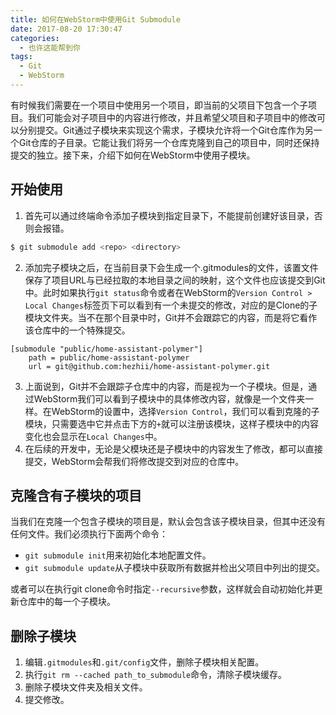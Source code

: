 ```yaml
---
title: 如何在WebStorm中使用Git Submodule
date: 2017-08-20 17:30:47
categories:
  - 也许这能帮到你
tags:
  - Git
  - WebStorm
---
```

有时候我们需要在一个项目中使用另一个项目，即当前的父项目下包含一个子项目。我们可能会对子项目中的内容进行修改，并且希望父项目和子项目中的修改可以分别提交。Git通过子模块来实现这个需求，子模块允许将一个Git仓库作为另一个Git仓库的子目录。它能让我们将另一个仓库克隆到自己的项目中，同时还保持提交的独立。接下来，介绍下如何在WebStorm中使用子模块。

<!-- more -->

## 开始使用

1. 首先可以通过终端命令添加子模块到指定目录下，不能提前创建好该目录，否则会报错。
```bash
$ git submodule add <repo> <directory>
```
2. 添加完子模块之后，在当前目录下会生成一个.gitmodules的文件，该置文件保存了项目URL与已经拉取的本地目录之间的映射，这个文件也应该提交到Git中。此时如果执行`git status`命令或者在WebStorm的`Version Control > Local Changes`标签页下可以看到有一个未提交的修改，对应的是Clone的子模块文件夹。当不在那个目录中时，Git并不会跟踪它的内容，而是将它看作该仓库中的一个特殊提交。
```
[submodule "public/home-assistant-polymer"]
	path = public/home-assistant-polymer
	url = git@github.com:hezhii/home-assistant-polymer.git
```
3. 上面说到，Git并不会跟踪子仓库中的内容，而是视为一个子模块。但是，通过WebStorm我们可以看到子模块中的具体修改内容，就像是一个文件夹一样。在WebStorm的设置中，选择`Version Control`，我们可以看到克隆的子模块，只需要选中它并点击下方的`+`就可以注册该模块，这样子模块中的内容变化也会显示在`Local Changes`中。
4. 在后续的开发中，无论是父模块还是子模块中的内容发生了修改，都可以直接提交，WebStorm会帮我们将修改提交到对应的仓库中。

## 克隆含有子模块的项目

当我们在克隆一个包含子模块的项目是，默认会包含该子模块目录，但其中还没有任何文件。我们必须执行下面两个命令：

- `git submodule init`用来初始化本地配置文件。
- `git submodule update`从子模块中获取所有数据并检出父项目中列出的提交。

或者可以在执行git clone命令时指定`--recursive`参数，这样就会自动初始化并更新仓库中的每一个子模块。

## 删除子模块

1. 编辑`.gitmodules`和`.git/config`文件，删除子模块相关配置。
2. 执行`git rm --cached path_to_submodule`命令，清除子模块缓存。
3. 删除子模块文件夹及相关文件。
4. 提交修改。
